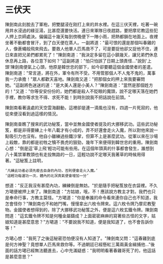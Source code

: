 # 三伏天

陳劍南此刻脫去了軍袍，把雙腿浸在刚打上來的井水裡。在這三伏天裡，吃著一碗用井水浸過的綠豆湯，比甚麼還要快活。連日來軍隊日夜趕路，要把摩尼教這些犯人押上京師處決。偏偏這十幾天每到傍晚便下一陣小雨，把熱都鎖在地面上。夜裡坐著不動都會冒汗，到了白天便在蒸人。一副將道："最可恨的還是那個叫春雞的人，像蒼蠅般飛來飛去。要救人他單人匹馬救不了，可是要捉他卻又捉他不住，連日來直把兄弟們都累死了！"陳劍南道："我決定多留在這小鎮幾天，讓兄弟們休息休息再上路，各位意下如何？"這副將道："怕只怕誤了日期上頭責怪..."說到'上頭'陳劍南便氣上心頭，他原是韓世忠的部下，如今卻要聽這個金國使者的差遣。陳劍南道："常言道，將在外，軍令有所不受。不用管那個人不人鬼不鬼的，萬事我一力承擔！"眾人都歡天喜地。陳劍南又道："把那個女的押上來我要審問她。"這副將色迷迷的道："是大美人還是小美人？"陳劍南道："當然是那個姓方的！"又道："你等安安份份的，她們都是殺人不貶眼的魔頭，說不定哪天落在她們手裡，教你等求生不得、求死不能！到時別說我不把話說在前頭。"

陳劍南看著遠處的天空雲海翻動，這裡卻是連一滴風也沒有，四週一片死寂的，他從來便沒看到過這樣的情況。

陳劍南查瞧了搜來的武功秘笈，當中並無金國使者提及的大挪移武功。這些武功秘笈，都是非得要練上十年八載才有小成的，弄不好還會走火入魔，所以對他來說一點吸引力也沒有。他自小雖練過些鐵沙掌，但算不上是甚麼武功。從軍以來在沙場上殺敵，靠的都是初牲之犢不畏虎的狠勁，幾年下來便得到韓世忠的重用。陳劍南心想："倒是這'草上飛'輕功可能有些用。在這個年頭真的什事都會發生，誰想到八十萬禁軍教頭也有走投無路的一日，這輕功說不定哪天我著草的時候用得著。"這秘笈上註明，

```text
‘凡練此功者必須先廢去自身的內功，否則便會走火入魔。’
‘這輕功每運功一次，體內的北溟真氣便會增加一分’
```

想道："反正我沒有甚麼內功，練練倒是無妨。"於是隨手把秘笈放在衣袋裡。不久方珺便被押上來了。陳劍南道："方姑娘，哦，不！應該說方教主才對。我們也只是奉命行事，方教主莫怪。"方珺道："你是奉誰的命令看來連你自己也不知道，我怎會怪你？"陳劍南也不和她鬥嘴，慢慢拿出六枚令牌來。這六枚令牌乃摩尼教聖物。金國使者想得到的，除了大挪移武功秘笈之外，便是這六枚玄鐵令牌。陳劍南問道："這玄鐵令牌不知是何種金屬鑄成？上面密密麻麻的寫著些古怪的文字，姑娘知道是甚麼意思？"方珺道："不要說我不知道，便是我知道了，也不會告訴你等！"

方珺心想："我死了之後這秘密恐怕便沒有人知道了。"陳劍南又問："這春雞到底是何方神聖？竟想單人匹馬來救你等。不過朝廷已經懸紅三萬兩黃金緝捕他..."後面的話方珺已經無法聽進去，心中充滿疑惑："我明明看著春雞哥死了的，他這話是甚麼意思？"

